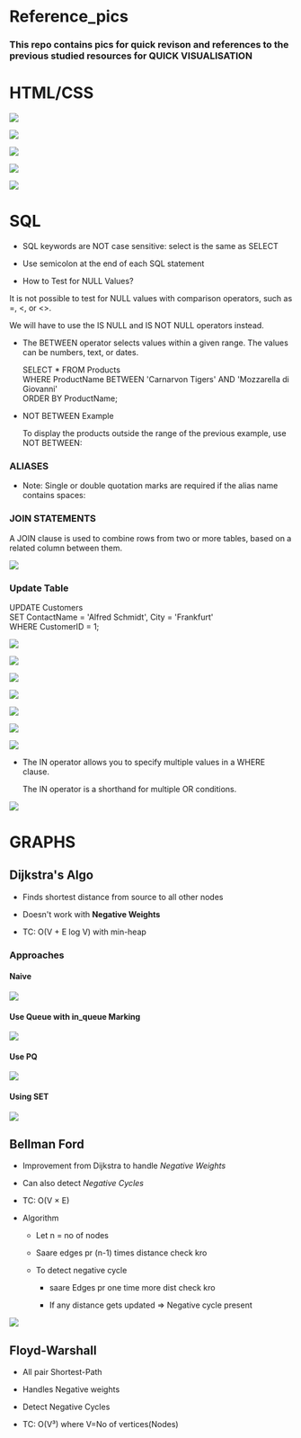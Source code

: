 # Reference_pics

### This repo contains pics for quick revison and references to the previous studied resources for **QUICK VISUALISATION**

# HTML/CSS


![](./images/forms.png)

![](./images/Html_elements.png)

![](./images/image1.png)

![](./images/input_types.png)

![](./images/text_fields.png)

# SQL

- SQL keywords are NOT case sensitive: select is the same as SELECT

- Use semicolon at the end of each SQL statement

- How to Test for NULL Values?

It is not possible to test for NULL values with comparison operators, such as =, <, or <>.

We will have to use the IS NULL and IS NOT NULL operators instead.

- The BETWEEN operator selects values within a given range. The values can be numbers, text, or dates.

    SELECT * FROM Products  
    WHERE ProductName BETWEEN   'Carnarvon Tigers' AND    'Mozzarella di Giovanni'  
    ORDER BY ProductName;  

- NOT BETWEEN Example

    To display the products outside the range of the previous example, use NOT BETWEEN:

### ALIASES

- Note: Single or double quotation marks are required if the alias name contains spaces:

### JOIN STATEMENTS

A JOIN clause is used to combine rows from two or more tables, based on a related column between them.

![](./images/sql_joins.png)


### Update Table

UPDATE Customers  
SET ContactName = 'Alfred Schmidt', City = 'Frankfurt'  
WHERE CustomerID = 1;  

![](./images/sql_commands.png)

![](./images/sql_fiels_types.png)

![](./images/sql_insert.png)

![](./images/sql_limit.png)

![](./images/sql_nestedOrdering.png)

![](./images/sql_where.png)

![](./images/sql_wildcards.png)

- The IN operator allows you to specify multiple values in a WHERE clause.

    The IN operator is a shorthand for multiple OR conditions.

![](./images/sql_in.png)

# GRAPHS

## Dijkstra's Algo

- Finds shortest distance from source to all other nodes

- Doesn't work with **Negative Weights** 

- TC: O(V + E log V) with min-heap

### Approaches

#### Naive

![](./images//graph_dij_basic.png)

#### Use Queue with in_queue Marking

![](./images/graph_dij_queue.png)

#### Use PQ

![](./images/graph_dij_pq.png)

#### Using SET

![](./images/graph_dij_set.png)

## Bellman Ford

- Improvement from Dijkstra to handle *Negative Weights*

- Can also detect *Negative Cycles*

- TC: O(V × E)

- Algorithm

    - Let n = no of nodes

    - Saare edges pr (n-1) times distance check kro

    - To detect negative cycle

        - saare Edges pr one time more dist check kro

        - If any distance gets updated => Negative cycle present

 ![](./images/graph_bellman.png)


## Floyd-Warshall

- All pair Shortest-Path

- Handles Negative weights

- Detect Negative Cycles

- TC: O(V³) where V=No of vertices(Nodes)